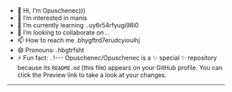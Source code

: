 - 👋 Hi, I’m Opuschenec)))
- 👀 I’m interested in manis
- 🌱 I’m currently learning ..uy6r54rfyugi98i0
- 💞️ I’m looking to collaborate on ..
- 📫 How to reach me .bhygftrd7erudcyiouihj
- 😄 Pronouns: .hbgtrfsht
- ⚡ Fun fact: .
!---
Opuschenec/Opuschenec is a ✨ special ✨ repository because its `README.md` (this file) appears on your GitHub profile.
You can click the Preview link to take a look at your changes.
---
